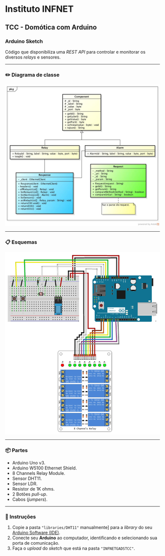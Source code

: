 # Instituto INFNET

## TCC - Domótica com Arduino

### Arduino Sketch

Código que disponibiliza uma *REST API* para controlar e monitorar os diversos *relays* e sensores.

---

### ✏️ Diagrama de classe

![Diagrama de Classe](docs/class-diagram.jpg)

---

### 📋 Esquemas

![Arduino Schematics](docs/arduino.png)

---

### 📦 Partes

- Arduino Uno v3.
- Arduino W5100 Ethernet Shield.
- 8 Channels Relay Module.
- Sensor DHT11.
- Sensor LDR.
- Resistor de 1K ohms.
- 2 Botões *pull-up*.
- Cabos (*jumpers*).

---

### 📝 Instruções

1. Copie a pasta ```"libraries/DHT11"``` manualmente] para a *library* do seu [Arduino Software (IDE)][1].
2. Conecte seu **Arduino** ao computador, identificando e selecionando sua porta de comunicação.
3. Faça o *upload* do *sketch* que está na pasta ```"INFNETGADSTCC"```.

[1]: (https://www.arduino.cc/en/Guide/Libraries)